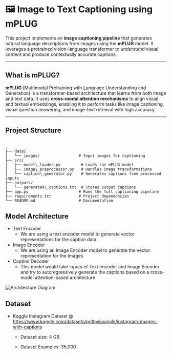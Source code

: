 
# 🖼️ Image to Text Captioning using mPLUG

This project implements an **image captioning pipeline** that generates natural language descriptions from images using the **mPLUG** model. It leverages a pretrained vision-language transformer to understand visual content and produce contextually accurate captions.

---

## What is mPLUG?

**mPLUG** (Multimodal Pretraining with Language Understanding and Generation) is a transformer-based architecture that learns from both image and text data. It uses **cross-modal attention mechanisms** to align visual and textual embeddings, enabling it to perform tasks like image captioning, visual question answering, and image-text retrieval with high accuracy.

---

## Project Structure

```

.
├── data/
│   └── images/                 # Input images for captioning
├── src/
│   ├── model\_loader.py         # Loads the mPLUG model
│   ├── image\_preprocessor.py   # Handles image transformations
│   └── caption\_generator.py    # Generates captions from processed inputs
├── outputs/
│   └── generated\_captions.txt  # Stores output captions
├── app.py                      # Runs the full captioning pipeline
├── requirements.txt            # Project dependencies
└── README.md                   # Documentation

````


## Model Architecture 

- Text Encoder 
  - We are using a text encoder model to generate vector representations for the caption data 
- Image Encoder 
  - We are using an Image Encoder model to generate the vector representation for the Images 
- Caption Decoder
  - This model would take inputs of Text encoder and Image Encoder and try to autoregressively generate the captions based on a cross-model attention-based architecture


![Architecture Diagram](path/to/your/image.png)


## Dataset 

- Kaggle Instagram Dataset @ https://www.kaggle.com/datasets/prithvijaunjale/instagram-images-with-captions 

  - Dataset size: 4 GB 

  - Dataset Examples: 35,000
